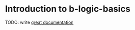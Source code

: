 # Introduction to b-logic-basics

TODO: write [great documentation](http://jacobian.org/writing/what-to-write/)
